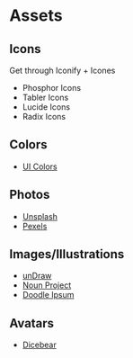 # Assets

## Icons

Get through Iconify + Icones

- Phosphor Icons
- Tabler Icons
- Lucide Icons
- Radix Icons

## Colors

- [UI Colors](https://uicolors.app)

## Photos

- [Unsplash](https://unsplash.com)
- [Pexels](https://pexels.com)

## Images/Illustrations

- [unDraw](https://undraw.co)
- [Noun Project](https://thenounproject.com)
- [Doodle Ipsum](https://doodleipsum.com)

## Avatars

- [Dicebear](https://dicebear.com)
